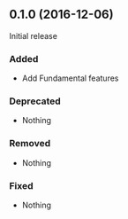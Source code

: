 ## 0.1.0 (2016-12-06)

Initial release

### Added

- Add Fundamental features

### Deprecated

- Nothing

### Removed

- Nothing

### Fixed

- Nothing
